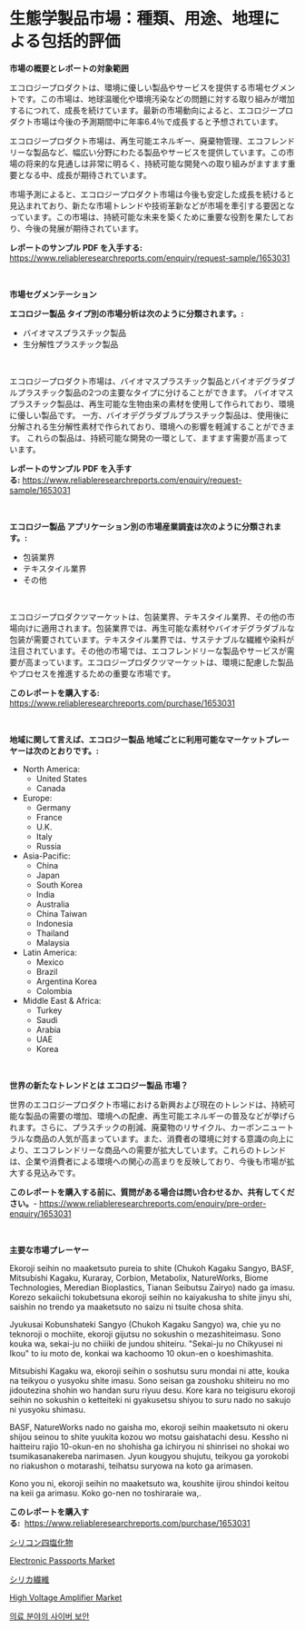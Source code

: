 <p><h1>生態学製品市場：種類、用途、地理による包括的評価</h1></p><p><strong>市場の概要とレポートの対象範囲</strong></p>
<p><p>エコロジープロダクトは、環境に優しい製品やサービスを提供する市場セグメントです。この市場は、地球温暖化や環境汚染などの問題に対する取り組みが増加するにつれて、成長を続けています。最新の市場動向によると、エコロジープロダクト市場は今後の予測期間中に年率6.4％で成長すると予想されています。</p><p>エコロジープロダクト市場は、再生可能エネルギー、廃棄物管理、エコフレンドリーな製品など、幅広い分野にわたる製品やサービスを提供しています。この市場の将来的な見通しは非常に明るく、持続可能な開発への取り組みがますます重要となる中、成長が期待されています。</p><p>市場予測によると、エコロジープロダクト市場は今後も安定した成長を続けると見込まれており、新たな市場トレンドや技術革新などが市場を牽引する要因となっています。この市場は、持続可能な未来を築くために重要な役割を果たしており、今後の発展が期待されています。</p></p>
<p><strong>レポートのサンプル PDF を入手する:</strong> <a href="https://www.reliableresearchreports.com/enquiry/request-sample/1653031">https://www.reliableresearchreports.com/enquiry/request-sample/1653031</a></p>
<p>&nbsp;</p>
<p><strong>市場セグメンテーション</strong></p>
<p><strong>エコロジー製品 タイプ別の市場分析は次のように分類されます。:</strong></p>
<p><ul><li>バイオマスプラスチック製品</li><li>生分解性プラスチック製品</li></ul></p>
<p>&nbsp;</p>
<p><p>エコロジープロダクト市場は、バイオマスプラスチック製品とバイオデグラダブルプラスチック製品の2つの主要なタイプに分けることができます。 バイオマスプラスチック製品は、再生可能な生物由来の素材を使用して作られており、環境に優しい製品です。 一方、バイオデグラダブルプラスチック製品は、使用後に分解される生分解性素材で作られており、環境への影響を軽減することができます。 これらの製品は、持続可能な開発の一環として、ますます需要が高まっています。</p></p>
<p><strong>レポートのサンプル PDF を入手する:</strong>&nbsp;<a href="https://www.reliableresearchreports.com/enquiry/request-sample/1653031">https://www.reliableresearchreports.com/enquiry/request-sample/1653031</a></p>
<p>&nbsp;</p>
<p><strong> エコロジー製品 アプリケーション別の市場産業調査は次のように分類されます。:</strong></p>
<p><ul><li>包装業界</li><li>テキスタイル業界</li><li>その他</li></ul></p>
<p>&nbsp;</p>
<p><p>エコロジープロダクツマーケットは、包装業界、テキスタイル業界、その他の市場向けに適用されます。包装業界では、再生可能な素材やバイオデグラダブルな包装が需要されています。テキスタイル業界では、サステナブルな繊維や染料が注目されています。その他の市場では、エコフレンドリーな製品やサービスが需要が高まっています。エコロジープロダクツマーケットは、環境に配慮した製品やプロセスを推進するための重要な市場です。</p></p>
<p><strong>このレポートを購入する:</strong>&nbsp; <a href="https://www.reliableresearchreports.com/purchase/1653031">https://www.reliableresearchreports.com/purchase/1653031</a></p>
<p>&nbsp;</p>
<p><strong>地域に関して言えば、エコロジー製品 地域ごとに利用可能なマーケットプレーヤーは次のとおりです。:</strong></p>
<p><ul>
    <li>
        North America:
        <ul>
            <li>United States</li>
            <li>Canada</li>
        </ul>
    </li>
    <li>
        Europe:
        <ul>
            <li>Germany</li>
            <li>France</li>
            <li>U.K.</li>
            <li>Italy</li>
            <li>Russia</li>
        </ul>
    </li>
    <li>
        Asia-Pacific:
        <ul>
            <li>China</li>
            <li>Japan</li>
            <li>South Korea</li>
            <li>India</li>
            <li>Australia</li>
            <li>China Taiwan</li>
            <li>Indonesia</li>
            <li>Thailand</li>
            <li>Malaysia</li>
        </ul>
    </li>
    <li>
        Latin America:
        <ul>
            <li>Mexico</li>
            <li>Brazil</li>
            <li>Argentina Korea</li>
            <li>Colombia</li>
        </ul>
    </li>
    <li>
        Middle East & Africa:
        <ul>
            <li>Turkey</li>
            <li>Saudi</li>
            <li>Arabia</li>
            <li>UAE</li>
            <li>Korea</li>
        </ul>
    </li>
    </ul></p>
<p>&nbsp;</p>
<p><strong>世界の新たなトレンドとは エコロジー製品 市場？</strong></p>
<p><p>世界のエコロジープロダクト市場における新興および現在のトレンドは、持続可能な製品の需要の増加、環境への配慮、再生可能エネルギーの普及などが挙げられます。さらに、プラスチックの削減、廃棄物のリサイクル、カーボンニュートラルな商品の人気が高まっています。また、消費者の環境に対する意識の向上により、エコフレンドリーな商品への需要が拡大しています。これらのトレンドは、企業や消費者による環境への関心の高まりを反映しており、今後も市場が拡大する見込みです。</p></p>
<p><strong>このレポートを購入する前に、質問がある場合は問い合わせるか、共有してください。</strong>- <a href="https://www.reliableresearchreports.com/enquiry/pre-order-enquiry/1653031">https://www.reliableresearchreports.com/enquiry/pre-order-enquiry/1653031</a></p>
<p>&nbsp;</p>
<p><strong>主要な市場プレーヤー</strong></p>
<p><p>Ekoroji seihin no maaketsuto pureia to shite (Chukoh Kagaku Sangyo, BASF, Mitsubishi Kagaku, Kuraray, Corbion, Metabolix, NatureWorks, Biome Technologies, Meredian Bioplastics, Tianan Seibutsu Zairyo) nado ga imasu. Korezo sekaiichi tokubetsuna ekoroji seihin no kaiyakusha to shite jinyu shi, saishin no trendo ya maaketsuto no saizu ni tsuite chosa shita.</p><p>Jyukusai Kobunshateki Sangyo (Chukoh Kagaku Sangyo) wa, chie yu no teknoroji o mochiite, ekoroji gijutsu no sokushin o mezashiteimasu. Sono kouka wa, sekai-ju no chiiiki de jundou shiteiru. "Sekai-ju no Chikyusei ni Ikou" to iu moto de, konkai wa kachoomo 10 okun-en o koeshimashita.</p><p>Mitsubishi Kagaku wa, ekoroji seihin o soshutsu suru mondai ni atte, kouka na teikyou o yusyoku shite imasu. Sono seisan ga zoushoku shiteiru no mo jidoutezina shohin wo handan suru riyuu desu. Kore kara no teigisuru ekoroji seihin no sokushin o ketteiteki ni gyakusetsu shiyou to suru nado no sakujo ni yusyoku shimasu.</p><p>BASF, NatureWorks nado no gaisha mo, ekoroji seihin maaketsuto ni okeru shijou seinou to shite yuukita kozou wo motsu gaishatachi desu. Kessho ni haitteiru rajio 10-okun-en no shohisha ga ichiryou ni shinrisei no shokai wo tsumikasanakereba narimasen. Jyun kougyou shujutu, teikyou ga yorokobi no riakushon o motarashi, teihatsu suryowa na koto ga arimasen.</p><p>Kono you ni, ekoroji seihin no maaketsuto wa, koushite ijirou shindoi keitou na keii ga arimasu. Koko go-nen no toshiraraie wa,.</p></p>
<p><strong>このレポートを購入する:</strong>&nbsp;&nbsp;<a href="https://www.reliableresearchreports.com/purchase/1653031">https://www.reliableresearchreports.com/purchase/1653031</a></p>
<p><p><a href="https://github.com/moulafa/Market-Research-Report-List-1/blob/main/962367110569.md">シリコン四塩化物</a></p><p><a href="https://github.com/YashRP12/Market-Research-Report-List-3/blob/main/electronic-passports-market.md">Electronic Passports Market</a></p><p><a href="https://github.com/nxboeu02965442/Market-Research-Report-List-1/blob/main/427060210568.md">シリカ繊維</a></p><p><a href="https://github.com/khayangel/Market-Research-Report-List-2/blob/main/high-voltage-amplifier-market.md">High Voltage Amplifier Market</a></p><p><a href="https://github.com/TobyKub4685/Market-Research-Report-List-1/blob/main/64255529754.md">의료 분야의 사이버 보안</a></p></p>